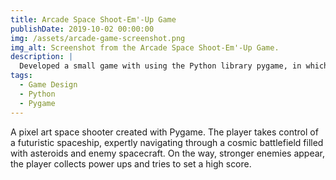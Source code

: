 ```yaml
---
title: Arcade Space Shoot-Em'-Up Game
publishDate: 2019-10-02 00:00:00
img: /assets/arcade-game-screenshot.png
img_alt: Screenshot from the Arcade Space Shoot-Em'-Up Game.
description: |
  Developed a small game with using the Python library pygame, in which you control a small spaceship that has to shoot approaching enemies.
tags:
  - Game Design
  - Python
  - Pygame
---
```


A pixel art space shooter created with Pygame. The player takes control of a futuristic spaceship, expertly navigating through a cosmic battlefield filled with asteroids and enemy spacecraft. On the way, stronger enemies appear, the player collects power ups and tries to set a high score.
